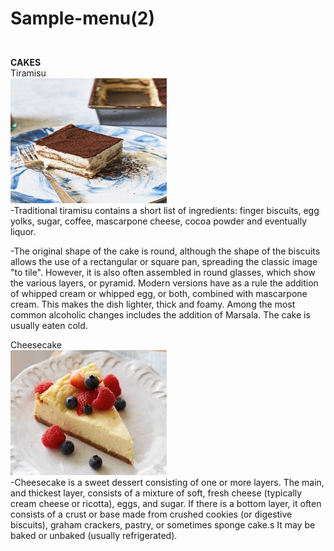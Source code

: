 <b><h1>Sample-menu(2)
</h1></b>
<br>
<b>CAKES
</b>
<br>
Tiramisu
<br>
<img src="pics/tiramisu.jpg" width=250 height=200>
<br>
-Traditional tiramisu contains a short list of ingredients: finger biscuits,
egg yolks, sugar, coffee, mascarpone cheese, cocoa powder and eventually
liquor.

-The original shape of the cake is round, although the shape 
of the biscuits allows the use of a rectangular or square pan,
spreading the classic image "to tile". However, it is also often
assembled in round glasses, which show the various layers, or 
pyramid. Modern versions have as a rule the addition of whipped 
cream or whipped egg, or both, combined with mascarpone cream.
This makes the dish lighter, thick and foamy.
 Among the most common alcoholic changes includes the addition
 of Marsala. The cake is usually eaten cold.

 Cheesecake
 <br>
 <img src="pics/chc.jpg" width=250 height=200>
 <br>
-Cheesecake is a sweet dessert consisting of one or more layers. The main, and thickest layer, consists of a mixture of soft, fresh cheese (typically cream cheese or ricotta), eggs, and sugar. If there is a bottom layer, it often consists of a crust or base made from crushed cookies (or digestive biscuits), graham crackers, pastry, or sometimes sponge cake.s It may be baked or unbaked (usually refrigerated).